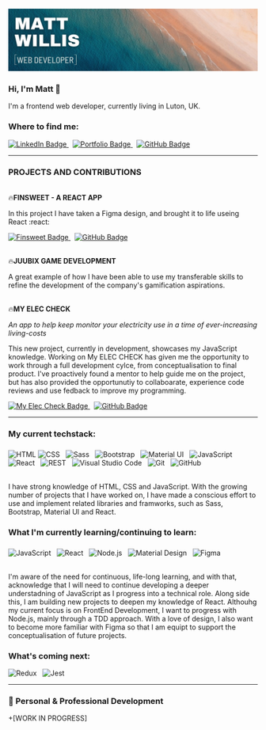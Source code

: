 ![banner](banner1.jpg)


### Hi, I'm Matt :wave: 

I'm a frontend web developer, currently living in Luton, UK.  

### Where to find me:

<div id="badge">
  <a href="https://www.linkedin.com/in/matt-willis-assoc-cipd-16b74b17/">
    <img src="https://img.shields.io/badge/LinkedIn-blue?style=for-the-badge&logo=linkedin&logoColor=white" alt="LinkedIn Badge"/>
  </a>
  &nbsp;
  <a href="https://https://matt-willis-portfolio.netlify.app">
    <img src="https://img.shields.io/badge/MY PORTFOLIO-orange?style=for-the-badge&logo=netlify&logoColor=white" alt="Portfolio Badge"/>
  </a>
  &nbsp;
  <a href="https://www.linkedin.com/in/matt-willis-assoc-cipd-16b74b17/">
    <img src="https://img.shields.io/badge/GitHub-grey?style=for-the-badge&logo=github&logoColor=white" alt="GitHub Badge"/>
  </a>
</div>

----

### PROJECTS AND CONTRIBUTIONS


<br>:fire:**FINSWEET - A REACT APP**

In this project I have taken a Figma design, and brought it to life useing React :react:

<div id="finsweet-badges">
  <a href="https://matt-willis-finsweet.netlify.app">
    <img src="https://img.shields.io/badge/Live Site-green?style=for-the-badge&logo=netlify&logoColor=white" alt="Finsweet Badge"/>
  </a> 
  &nbsp;
  <a href="https://github.com/Matt-Willis-20/finsweet">
    <img src="https://img.shields.io/badge/GitHub Repo-grey?style=for-the-badge&logo=github&logoColor=white" alt="GitHub Badge"/>
  </a>
</div>


<br>:fire:**JUUBIX GAME DEVELOPMENT**

A great example of how I have been able to use my transferable skills to refine the development of the company's gamification aspirations.


<br>:fire:**MY ELEC CHECK**

_An app to help keep monitor your electricity use in a time of ever-increasing living-costs_

This new project, currently in development, showcases my JavaScript knowledge.  Working on My ELEC CHECK has given me the opportunity to work through a full development cylce, from conceptualisation to final product.  I've proactively found a mentor to help guide me on the project, but has also provided the opportunutiy to collaboarate, experience code reviews and use fedback to improve my programming.

<div id="my-elec-badges">
  <a href="#">
    <img src="https://img.shields.io/badge/Live Site-green?style=for-the-badge&logo=netlify&logoColor=white" alt="My Elec Check Badge"/>
  </a> 
  &nbsp;
  <a href="#">
    <img src="https://img.shields.io/badge/GitHub Repo-grey?style=for-the-badge&logo=github&logoColor=white" alt="GitHub Badge"/>
  </a>
</div>

----

### My current techstack: 
###    
<div>
	<img height="40" src="https://user-images.githubusercontent.com/25181517/192158954-f88b5814-d510-4564-b285-dff7d6400dad.png" alt="HTML" title="HTML" />
	<img height="40" src="https://user-images.githubusercontent.com/25181517/183898674-75a4a1b1-f960-4ea9-abcb-637170a00a75.png" alt="CSS" title="CSS" /> &nbsp;
	<img height="40" src="https://user-images.githubusercontent.com/25181517/192158956-48192682-23d5-4bfc-9dfb-6511ade346bc.png" alt="Sass" title="Sass" /> &nbsp;
	<img height="40" src="https://user-images.githubusercontent.com/25181517/183898054-b3d693d4-dafb-4808-a509-bab54cf5de34.png" alt="Bootstrap" title="Bootstrap" /> &nbsp;
	<img height="40" src="https://user-images.githubusercontent.com/25181517/189716630-fe6c084c-6c66-43af-aa49-64c8aea4a5c2.png" alt="Material UI" title="Material UI" /> &nbsp; 
	<img height="40" src="https://user-images.githubusercontent.com/25181517/117447155-6a868a00-af3d-11eb-9cfe-245df15c9f3f.png" alt="JavaScript" title="JavaScript" /> &nbsp; 
	<img height="40" src="https://user-images.githubusercontent.com/25181517/183897015-94a058a6-b86e-4e42-a37f-bf92061753e5.png" alt="React" title="React" /> &nbsp;
	<img height="40" src="https://user-images.githubusercontent.com/25181517/192107858-fe19f043-c502-4009-8c47-476fc89718ad.png" alt="REST" title="REST" /> &nbsp;
	<img height="40" src="https://user-images.githubusercontent.com/25181517/192108891-d86b6220-e232-423a-bf5f-90903e6887c3.png" alt="Visual Studio Code" title="Visual Studio Code" /> &nbsp;
	<img height="40" src="https://user-images.githubusercontent.com/25181517/192108372-f71d70ac-7ae6-4c0d-8395-51d8870c2ef0.png" alt="Git" title="Git" /> &nbsp;
	<img height="40" src="https://user-images.githubusercontent.com/25181517/192108374-8da61ba1-99ec-41d7-80b8-fb2f7c0a4948.png" alt="GitHub" title="GitHub" />
  </div>
  

<br>I have strong knowledge of HTML, CSS and JavaScript.  With the growing number of projects that I have worked on, I have made a conscious effort to use and implement related libraries and framworks, such as Sass, Bootstrap, Material UI and React. 

    


### What I'm currently learning/continuing to learn:
###   
<div>
	<img height="40" src="https://user-images.githubusercontent.com/25181517/117447155-6a868a00-af3d-11eb-9cfe-245df15c9f3f.png" alt="JavaScript" title="JavaScript" /> &nbsp;
	<img height="40" src="https://user-images.githubusercontent.com/25181517/183897015-94a058a6-b86e-4e42-a37f-bf92061753e5.png" alt="React" title="React" /> &nbsp;
	<img height="40" src="https://user-images.githubusercontent.com/25181517/183568594-85e280a7-0d7e-4d1a-9028-c8c2209e073c.png" alt="Node.js" title="Node.js" /> &nbsp;
	<img height="40" src="https://user-images.githubusercontent.com/25181517/189716058-71f74b6f-5936-40b5-92e3-00381e35ccb9.png" alt="Material Design" title="Material Design" /> &nbsp;
	<img height="40" src="https://user-images.githubusercontent.com/25181517/189715289-df3ee512-6eca-463f-a0f4-c10d94a06b2f.png" alt="Figma" title="Figma" />
</div>  

<br>I'm aware of the need for continuous, life-long learning, and with that, acknowledge that I will need to continue developing a deeper understadning of JavaScript as I progress into a technical role. Along side this, I am building new projects to deepen my knowledge of React.  Althouhg my current focus is on FrontEnd Development, I want to progress with Node.js, mainly through a TDD approach.  With a love of design, I also want to become more familiar with Figma so that I am equipt to support the conceptualisation of future projects.

### What's coming next:

<div>
	<img height="40" src="https://user-images.githubusercontent.com/25181517/187896150-cc1dcb12-d490-445c-8e4d-1275cd2388d6.png" alt="Redux" title="Redux" /> &nbsp;
	<img height="40" src="https://user-images.githubusercontent.com/25181517/187955005-f4ca6f1a-e727-497b-b81b-93fb9726268e.png" alt="Jest" title="Jest" />
</div>    

---

### :scroll: Personal & Professional Development
+[WORK IN PROGRESS]

<!--
**Matt-Willis-20/Matt-Willis-20** is a ✨ _special_ ✨ repository because its `README.md` (this file) appears on your GitHub profile.

Here are some ideas to get you started:

- 👯 I’m looking to collaborate on ...
- 🤔 I’m looking for help with ...
- 💬 Ask me about ...
- 📫 How to reach me: ...
- 😄 Pronouns: ...
- ⚡ Fun fact: ...
-->

